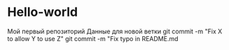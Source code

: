 # Hello-world
Мой первый репозиторий
Данные для новой ветки
git commit -m "Fix X to allow Y to use Z"
git commit -m "Fix typo in README.md
